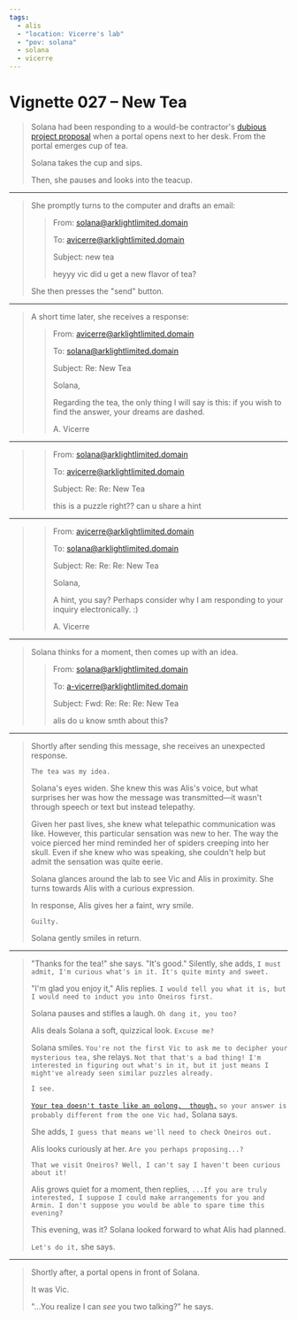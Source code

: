 ```yaml
---
tags:
  - alis
  - "location: Vicerre's lab"
  - "pov: solana"
  - solana
  - vicerre
---
```


# Vignette 027 – New Tea

> Solana had been responding to a would-be contractor's [dubious project proposal](2023-05-26_icebreaker-087-088-089.md) when a portal opens next to her desk. From the portal emerges cup of tea.
>
> Solana takes the cup and sips.
>
> Then, she pauses and looks into the teacup.

---

> She promptly turns to the computer and drafts an email:
>
> > From: solana@arklightlimited.domain
> >
> > To: avicerre@arklightlimited.domain
> >
> > Subject: new tea
> >
> > heyyy vic did u get a new flavor of tea?
>
> She then presses the "send" button.

---

> A short time later, she receives a response:
>
> > From: avicerre@arklightlimited.domain
> >
> > To: solana@arklightlimited.domain
> >
> > Subject: Re: New Tea
> >
> > Solana,
> >
> > Regarding the tea, the only thing I will say is this: if you wish to find the answer, your dreams are dashed.
> >
> > A. Vicerre

---

> > From: solana@arklightlimited.domain
> >
> > To: avicerre@arklightlimited.domain
> >
> > Subject: Re: Re: New Tea
> >
> > this is a puzzle right?? can u share a hint

---

> > From: avicerre@arklightlimited.domain
> >
> > To: solana@arklightlimited.domain
> >
> > Subject: Re: Re: Re: New Tea
> >
> > Solana,
> >
> > A hint, you say? Perhaps consider why I am responding to your inquiry electronically. :)
> >
> > A. Vicerre

---

> Solana thinks for a moment, then comes up with an idea.
>
> > From: solana@arklightlimited.domain
> >
> > To: a-vicerre@arklightlimited.domain
> >
> > Subject: Fwd: Re: Re: Re: New Tea
> >
> > alis do u know smth about this?

---

> Shortly after sending this message, she receives an unexpected response.
>
> `The tea was my idea.`
>
> Solana's eyes widen. She knew this was Alis's voice, but what surprises her was how the message was transmitted—it wasn't through speech or text but instead telepathy.
>
> Given her past lives, she knew what telepathic communication was like. However, this particular sensation was new to her. The way the voice pierced her mind reminded her of spiders creeping into her skull. Even if she knew who was speaking, she couldn't help but admit the sensation was quite eerie.
>
> Solana glances around the lab to see Vic and Alis in proximity. She turns towards Alis with a curious expression.
>
> In response, Alis gives her a faint, wry smile.
>
> `Guilty.`
>
> Solana gently smiles in return.

---

> "Thanks for the tea!" she says. "It's good." Silently, she adds, `I must admit, I'm curious what's in it. It's quite minty and sweet.`
>
> "I'm glad you enjoy it," Alis replies. `I would tell you what it is, but I would need to induct you into Oneiros first.`
>
> Solana pauses and stifles a laugh. `Oh dang it, you too?`
>
> Alis deals Solana a soft, quizzical look. `Excuse me?`
>
> Solana smiles. `You're not the first Vic to ask me to decipher your mysterious tea,` she relays. `Not that that's a bad thing! I'm interested in figuring out what's in it, but it just means I might've already seen similar puzzles already.`
>
> `I see.`
>
> [`Your tea doesn't taste like an oolong,  though,`](../2022-h2/2022-11-11_icebreaker-041-042-043.md) `so your answer is probably different from the one Vic had,` Solana says.
>
> She adds, `I guess that means we'll need to check Oneiros out.`
>
> Alis looks curiously at her. `Are you perhaps proposing...?`
>
> `That we visit Oneiros? Well, I can't say I haven't been curious about it!`
>
> Alis grows quiet for a moment, then replies, `...If you are truly interested, I suppose I could make arrangements for you and Armin. I don't suppose you would be able to spare time this evening?`
>
> This evening, was it? Solana looked forward to what Alis had planned.
>
> `Let's do it,` she says.

---

> Shortly after, a portal opens in front of Solana.
>
> It was Vic.
>
> "...You realize I can _see_ you two talking?" he says.
